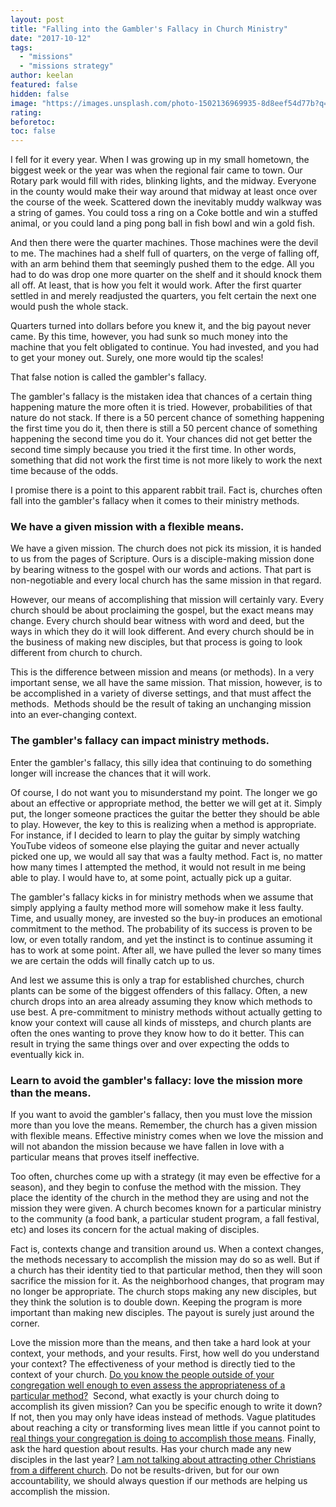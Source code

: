 ```yaml
---
layout: post
title: "Falling into the Gambler's Fallacy in Church Ministry"
date: "2017-10-12"
tags: 
  - "missions"
  - "missions strategy"
author: keelan
featured: false
hidden: false
image: "https://images.unsplash.com/photo-1502136969935-8d8eef54d77b?q=80&w=2069&auto=format&fit=crop&ixlib=rb-4.0.3&ixid=M3wxMjA3fDB8MHxwaG90by1wYWdlfHx8fGVufDB8fHx8fA%3D%3D"
rating:
beforetoc:
toc: false
---
```


I fell for it every year. When I was growing up in my small hometown, the biggest week or the year was when the regional fair came to town. Our Rotary park would fill with rides, blinking lights, and the midway. Everyone in the county would make their way around that midway at least once over the course of the week. Scattered down the inevitably muddy walkway was a string of games. You could toss a ring on a Coke bottle and win a stuffed animal, or you could land a ping pong ball in fish bowl and win a gold fish.

And then there were the quarter machines. Those machines were the devil to me. The machines had a shelf full of quarters, on the verge of falling off, with an arm behind them that seemingly pushed them to the edge. All you had to do was drop one more quarter on the shelf and it should knock them all off. At least, that is how you felt it would work. After the first quarter settled in and merely readjusted the quarters, you felt certain the next one would push the whole stack.

Quarters turned into dollars before you knew it, and the big payout never came. By this time, however, you had sunk so much money into the machine that you felt obligated to continue. You had invested, and you had to get your money out. Surely, one more would tip the scales!

That false notion is called the gambler's fallacy.

The gambler's fallacy is the mistaken idea that chances of a certain thing happening mature the more often it is tried. However, probabilities of that nature do not stack. If there is a 50 percent chance of something happening the first time you do it, then there is still a 50 percent chance of something happening the second time you do it. Your chances did not get better the second time simply because you tried it the first time. In other words, something that did not work the first time is not more likely to work the next time because of the odds.

I promise there is a point to this apparent rabbit trail. Fact is, churches often fall into the gambler's fallacy when it comes to their ministry methods.

### We have a given mission with a flexible means.

We have a given mission. The church does not pick its mission, it is handed to us from the pages of Scripture. Ours is a disciple-making mission done by bearing witness to the gospel with our words and actions. That part is non-negotiable and every local church has the same mission in that regard.

However, our means of accomplishing that mission will certainly vary. Every church should be about proclaiming the gospel, but the exact means may change. Every church should bear witness with word and deed, but the ways in which they do it will look different. And every church should be in the business of making new disciples, but that process is going to look different from church to church.

This is the difference between mission and means (or methods). In a very important sense, we all have the same mission. That mission, however, is to be accomplished in a variety of diverse settings, and that must affect the methods.  Methods should be the result of taking an unchanging mission into an ever-changing context.

### The gambler's fallacy can impact ministry methods.

Enter the gambler's fallacy, this silly idea that continuing to do something longer will increase the chances that it will work.

Of course, I do not want you to misunderstand my point. The longer we go about an effective or appropriate method, the better we will get at it. Simply put, the longer someone practices the guitar the better they should be able to play. However, the key to this is realizing when a method is appropriate. For instance, if I decided to learn to play the guitar by simply watching YouTube videos of someone else playing the guitar and never actually picked one up, we would all say that was a faulty method. Fact is, no matter how many times I attempted the method, it would not result in me being able to play. I would have to, at some point, actually pick up a guitar.

The gambler's fallacy kicks in for ministry methods when we assume that simply applying a faulty method more will somehow make it less faulty. Time, and usually money, are invested so the buy-in produces an emotional commitment to the method. The probability of its success is proven to be low, or even totally random, and yet the instinct is to continue assuming it has to work at some point. After all, we have pulled the lever so many times we are certain the odds will finally catch up to us.

And lest we assume this is only a trap for established churches, church plants can be some of the biggest offenders of this fallacy. Often, a new church drops into an area already assuming they know which methods to use best. A pre-commitment to ministry methods without actually getting to know your context will cause all kinds of missteps, and church plants are often the ones wanting to prove they know how to do it better. This can result in trying the same things over and over expecting the odds to eventually kick in.

### Learn to avoid the gambler's fallacy: love the mission more than the means.

If you want to avoid the gambler's fallacy, then you must love the mission more than you love the means. Remember, the church has a given mission with flexible means. Effective ministry comes when we love the mission and will not abandon the mission because we have fallen in love with a particular means that proves itself ineffective.

Too often, churches come up with a strategy (it may even be effective for a season), and they begin to confuse the method with the mission. They place the identity of the church in the method they are using and not the mission they were given. A church becomes known for a particular ministry to the community (a food bank, a particular student program, a fall festival, etc) and loses its concern for the actual making of disciples.

Fact is, contexts change and transition around us. When a context changes, the methods necessary to accomplish the mission may do so as well. But if a church has their identity tied to that particular method, then they will soon sacrifice the mission for it. As the neighborhood changes, that program may no longer be appropriate. The church stops making any new disciples, but they think the solution is to double down. Keeping the program is more important than making new disciples. The payout is surely just around the corner.

Love the mission more than the means, and then take a hard look at your context, your methods, and your results. First, how well do you understand your context? The effectiveness of your method is directly tied to the context of your church. [Do you know the people outside of your congregation well enough to even assess the appropriateness of a particular method?](http://blog.keelancook.com/2016/09/how-to-use-google-forms-sheets-maps-to-survey-your-community-for-free.html)  Second, what exactly is your church doing to accomplish its given mission? Can you be specific enough to write it down? If not, then you may only have ideas instead of methods. Vague platitudes about reaching a city or transforming lives mean little if you cannot point to [real things your congregation is doing to accomplish those means](http://blog.keelancook.com/2016/05/how-to-know-if-your-church-is-missional.html). Finally, ask the hard question about results. Has your church made any new disciples in the last year? [I am not talking about attracting other Christians from a different church](http://blog.keelancook.com/2016/09/shuffling-sheep-church-growth-does-not-necessarily-equal-reaching-people.html). Do not be results-driven, but for our own accountability, we should always question if our methods are helping us accomplish the mission.
